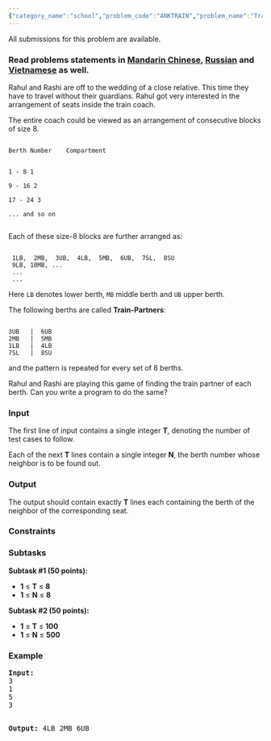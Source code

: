 ```yaml
---
{"category_name":"school","problem_code":"ANKTRAIN","problem_name":"Train Partner","languages_supported":{"0":"ADA","1":"ASM","2":"BASH","3":"BF","4":"C","5":"C99 strict","6":"CAML","7":"CLOJ","8":"CLPS","9":"CPP 4.3.2","10":"CPP 4.9.2","11":"CPP14","12":"CS2","13":"D","14":"ERL","15":"FORT","16":"FS","17":"GO","18":"HASK","19":"ICK","20":"ICON","21":"JAVA","22":"JS","23":"LISP clisp","24":"LISP sbcl","25":"LUA","26":"NEM","27":"NICE","28":"NODEJS","29":"PAS fpc","30":"PAS gpc","31":"PERL","32":"PERL6","33":"PHP","34":"PIKE","35":"PRLG","36":"PYPY","37":"PYTH","38":"PYTH 3.4","39":"RUBY","40":"SCALA","41":"SCM chicken","42":"SCM guile","43":"SCM qobi","44":"ST","45":"TCL","46":"TEXT","47":"WSPC"},"max_timelimit":1,"source_sizelimit":50000,"problem_author":"code_master01","problem_tester":"kevinsogo","date_added":"20-05-2015","tags":{"0":"code_master01"},"time":{"view_start_date":1481535000,"submit_start_date":1481535000,"visible_start_date":1481535000,"end_date":1735669800},"layout":"problem"}
---
```

<span class="solution-visible-txt">All submissions for this problem are available.</span><h3> Read problems statements in <a target="_blank" href="http://www.codechef.com/download/translated/DEC16/mandarin/ANKTRAIN.pdf">Mandarin Chinese</a>, <a target="_blank" href="http://www.codechef.com/download/translated/DEC16/russian/ANKTRAIN.pdf">Russian</a> and <a target="_blank" href="http://www.codechef.com/download/translated/DEC16/vietnamese/ANKTRAIN.pdf">Vietnamese</a> as well.</h3>

<p>Rahul and Rashi are off to the wedding of a close relative. This time they have to travel without their guardians. Rahul got very interested in the arrangement of seats inside the train coach.</p>

<p>The entire coach could be viewed as an arrangement of consecutive blocks of size 8.  
<pre><code>
Berth Number   	Compartment

 1 -  8               1  
 9 - 16               2  
17 - 24               3  
... and so on
</code></pre>
</p>

<p>Each of these size-8 blocks are further arranged as:
<pre><code>
 1LB,  2MB,  3UB,  4LB,  5MB,  6UB,  7SL,  8SU  
 9LB, 10MB, ...
 ...   
 ...
</code></pre>

Here <code>LB</code> denotes lower berth, <code>MB</code> middle berth and <code>UB</code> upper berth.
</p>

<p>The following berths are called <strong>Train-Partners</strong>:</p>
<pre><code>
3UB   |  6UB  
2MB   |  5MB  
1LB   |  4LB  
7SL   |  8SU  
</code></pre>
<p>and the pattern is repeated for every set of 8 berths.</p>

<p>Rahul and Rashi are playing this game of finding the train partner of each berth. Can you write a program to do the same?</p>

<h3>Input</h3>
<p>The first line of input contains a single integer <b>T</b>, denoting the number of test cases to follow.</p>
<p>Each of the next <b>T</b> lines contain a single integer <b>N</b>, the berth number whose neighbor is to be found out.</p>

<h3>Output</h3>
<p>The output should contain exactly <b>T</b> lines each containing the berth of the neighbor of the corresponding seat.</p>

<h3>Constraints</h3>

<h3>Subtasks</h3>
<p>
<b>Subtask #1 (50 points):</b>
<ul>
<li><b>1</b> ≤ <b>T</b> ≤ <b>8</b></li>
<li><b>1</b> ≤ <b>N</b> ≤ <b>8</b></li>
</ul> 
</p>

<p>
<b>Subtask #2 (50 points):</b>
<ul>
<li><b>1</b> ≤ <b>T</b> ≤ <b>100</b></li>
<li><b>1</b> ≤ <b>N</b> ≤ <b>500</b></li>
</ul> 
</p>

<h3>Example</h3>
<pre><b>Input:</b>
<tt>3
1
5
3</tt>

<b>Output:</b>
<tt>4LB
2MB
6UB</tt>
</pre>